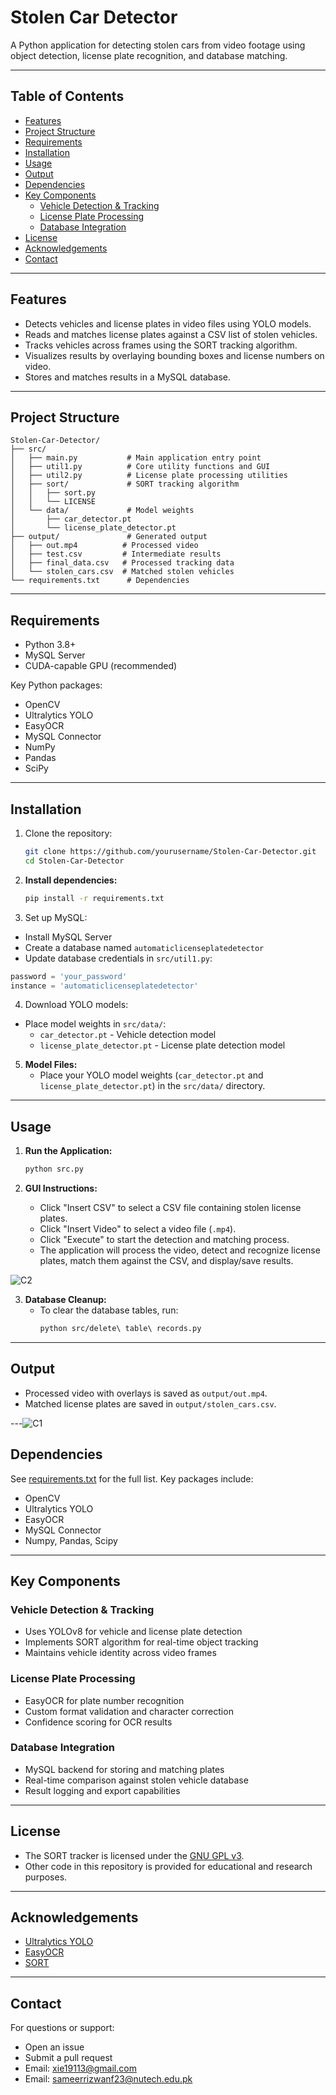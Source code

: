 # Stolen Car Detector

A Python application for detecting stolen cars from video footage using object detection, license plate recognition, and database matching.

---

## Table of Contents
- [Features](#features)
- [Project Structure](#project-structure)
- [Requirements](#requirements)
- [Installation](#installation)
- [Usage](#usage)
- [Output](#output)
- [Dependencies](#dependencies)
- [Key Components](#key-components)
  - [Vehicle Detection & Tracking](#vehicle-detection--tracking)
  - [License Plate Processing](#license-plate-processing)
  - [Database Integration](#database-integration)
- [License](#license)
- [Acknowledgements](#acknowledgements)
- [Contact](#contact)

---

## Features

- Detects vehicles and license plates in video files using YOLO models.
- Reads and matches license plates against a CSV list of stolen vehicles.
- Tracks vehicles across frames using the SORT tracking algorithm.
- Visualizes results by overlaying bounding boxes and license numbers on video.
- Stores and matches results in a MySQL database.

---

## Project Structure

```
Stolen-Car-Detector/
├── src/
│   ├── main.py           # Main application entry point
│   ├── util1.py          # Core utility functions and GUI
│   ├── util2.py          # License plate processing utilities
│   ├── sort/             # SORT tracking algorithm
│   │   ├── sort.py
│   │   └── LICENSE
│   └── data/             # Model weights
│       ├── car_detector.pt
│       └── license_plate_detector.pt
├── output/               # Generated output
│   ├── out.mp4          # Processed video
│   ├── test.csv         # Intermediate results
│   ├── final_data.csv   # Processed tracking data
│   └── stolen_cars.csv  # Matched stolen vehicles
└── requirements.txt      # Dependencies
```

---

## Requirements

- Python 3.8+
- MySQL Server
- CUDA-capable GPU (recommended)

Key Python packages:
- OpenCV
- Ultralytics YOLO
- EasyOCR
- MySQL Connector
- NumPy
- Pandas
- SciPy

---

## Installation

1. Clone the repository:
   ```bash
   git clone https://github.com/yourusername/Stolen-Car-Detector.git
   cd Stolen-Car-Detector
   ```

2. **Install dependencies:**
   ```sh
   pip install -r requirements.txt
   ```

3. Set up MySQL:
- Install MySQL Server
- Create a database named `automaticlicenseplatedetector`
- Update database credentials in `src/util1.py`:
```python
password = 'your_password'
instance = 'automaticlicenseplatedetector'
```

4. Download YOLO models:
- Place model weights in `src/data/`:
  - `car_detector.pt` - Vehicle detection model
  - `license_plate_detector.pt` - License plate detection model

5. **Model Files:**
   - Place your YOLO model weights (`car_detector.pt` and `license_plate_detector.pt`) in the `src/data/` directory.

---

## Usage

1. **Run the Application:**
   ```sh
   python src.py
   ```

2. **GUI Instructions:**
   - Click "Insert CSV" to select a CSV file containing stolen license plates.
   - Click "Insert Video" to select a video file (`.mp4`).
   - Click "Execute" to start the detection and matching process.
   - The application will process the video, detect and recognize license plates, match them against the CSV, and display/save results.

![C2](https://github.com/user-attachments/assets/5a20a834-f0ea-4c88-814c-e40d3116b826)

3. **Database Cleanup:**
   - To clear the database tables, run:
     ```sh
     python src/delete\ table\ records.py
     ```

---

## Output

- Processed video with overlays is saved as `output/out.mp4`.
- Matched license plates are saved in `output/stolen_cars.csv`.

---![C1](https://github.com/user-attachments/assets/a9eb3bbc-80ad-407e-8755-95a400bf1e06)

## Dependencies

See [requirements.txt](requirements.txt) for the full list. Key packages include:
- OpenCV
- Ultralytics YOLO
- EasyOCR
- MySQL Connector
- Numpy, Pandas, Scipy

---

## Key Components

### Vehicle Detection & Tracking

- Uses YOLOv8 for vehicle and license plate detection
- Implements SORT algorithm for real-time object tracking
- Maintains vehicle identity across video frames

### License Plate Processing

- EasyOCR for plate number recognition
- Custom format validation and character correction
- Confidence scoring for OCR results

### Database Integration

- MySQL backend for storing and matching plates
- Real-time comparison against stolen vehicle database
- Result logging and export capabilities

---

## License

- The SORT tracker is licensed under the [GNU GPL v3](src/sort/LICENSE).
- Other code in this repository is provided for educational and research purposes.

---

## Acknowledgements

- [Ultralytics YOLO](https://github.com/ultralytics/ultralytics)
- [EasyOCR](https://github.com/JaidedAI/EasyOCR)
- [SORT](https://github.com/abewley/sort)

---

## Contact
For questions or support:
- Open an issue
- Submit a pull request
- Email: xie19113@gmail.com
- Email: sameerrizwanf23@nutech.edu.pk

